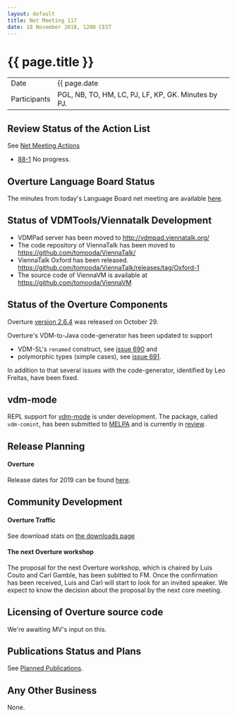 ```yaml
---
layout: default
title: Net Meeting 117
date: 18 November 2018, 1200 CEST
---
```


<script src="https://code.jquery.com/jquery-1.11.1.min.js">
</script>
<script src="/javascripts/edit.js"></script>
<script>setEditButonNm();</script>

# {{ page.title }}

|||
|---|---|
| Date | {{ page.date | date: "%-d %B %Y, %R %Z"}} |
| Participants | PGL, NB, TO, HM, LC, PJ, LF, KP, GK.  Minutes by PJ. |


## Review Status of the Action List

See [Net Meeting Actions](https://github.com/overturetool/overturetool.github.io/issues?q=is%3Aopen+is%3Aissue+label%3A%22action+net-meeting%22)

* [88-1](https://github.com/overturetool/overturetool.github.io/issues/18) No progress.

## Overture Language Board Status

The minutes from today's Language Board net meeting are available [here](https://github.com/overturetool/language/wiki/Minutes-of-the-LB-NM,-18th-November-2018).

## Status of VDMTools/Viennatalk Development

* VDMPad server has been moved to http://vdmpad.viennatalk.org/
* The code repository of ViennaTalk has been moved to https://github.com/tomooda/ViennaTalk/
* ViennaTalk Oxford has been released. https://github.com/tomooda/ViennaTalk/releases/tag/Oxford-1
* The source code of ViennaVM is available at https://github.com/tomooda/ViennaVM

##  Status of the Overture Components

Overture [version 2.6.4](https://github.com/overturetool/overture/releases/tag/Release%2F2.6.4) was released on October 29.

Overture's VDM-to-Java code-generator has been updated to support

* VDM-SL's `renamed` construct, see [issue 690](https://github.com/overturetool/overture/issues/690) and
* polymorphic types (simple cases), see [issue 691](https://github.com/overturetool/overture/issues/691).

In addition to that several issues with the code-generator, identified by Leo Freitas, have been fixed.

## vdm-mode

REPL support for [vdm-mode](https://github.com/peterwvj/vdm-mode) is under development. The package, called `vdm-comint`, has been submitted to [MELPA](https://melpa.org/) and is currently in [review](https://github.com/melpa/melpa/pull/5807).

##  Release Planning

#### Overture

Release dates for 2019 can be found [here](https://github.com/overturetool/overture/milestones).

##  Community Development

#### Overture Traffic

See download stats on [the downloads page](https://www.overturetool.org/download/)

#### The next Overture workshop

The proposal for the next Overture workshop, which is chaired by Luis Couto and Carl Gamble, has been subitted to FM. Once the confirmation has been received, Luis and Carl will start to look for an invited speaker. We expect to know the decision about the proposal by the next core meeting.

##  Licensing of Overture source code

We're awaiting MV's input on this.

##  Publications Status and Plans

See [Planned Publications](https://www.overturetool.org/publications/PlannedPublications.html).

##  Any Other Business

None.

<div id="edit_page_div"></div>




